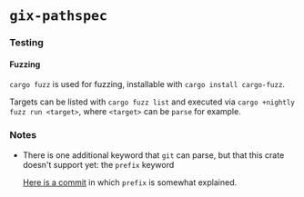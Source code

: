 # `gix-pathspec`

### Testing

#### Fuzzing

`cargo fuzz` is used for fuzzing, installable with `cargo install cargo-fuzz`.

Targets can be listed with `cargo fuzz list` and executed via `cargo +nightly fuzz run <target>`, 
where `<target>` can be `parse` for example.

### Notes

- There is one additional keyword that `git` can parse, but that this crate doesn't support yet: the `prefix` keyword

  [Here is a commit](https://github.com/git/git/commit/5be4efbefafcd5b81fe3d97e8395da1887b4902a) in which `prefix` is somewhat explained.
